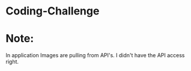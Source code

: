 # Coding-Challenge

# Note:
In application Images are pulling from API's. I didn't have the API access right. 
